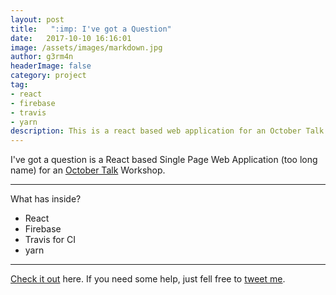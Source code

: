```yaml
---
layout: post
title:   ":imp: I've got a Question"
date:   2017-10-10 16:16:01 
image: /assets/images/markdown.jpg
author: g3rm4n
headerImage: false
category: project
tag:
- react
- firebase
- travis
- yarn
description: This is a react based web application for an October Talk Workshop.
---
```


I've got a question is a React based Single Page Web Application (too long name) for an [October Talk](https://www.eventbrite.com/e/october-talks-2017-tickets-38736825889) Workshop.

---

What has inside?

- React
- Firebase
- Travis for CI
- yarn

---

[Check it out](https://github.com/ImaMonsta/bawdy-rebels) here.
If you need some help, just fell free to [tweet me](https://twitter.com/1m_g3rm4n).
